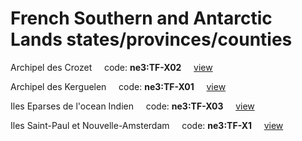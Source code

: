 # French Southern and Antarctic Lands states/provinces/counties
Archipel des Crozet&nbsp;&nbsp;&nbsp;&nbsp;&nbsp;code: **ne3:TF-X02**&nbsp;&nbsp;&nbsp;&nbsp;&nbsp;[view](../../export/geojson/medium/ne3/tf/x02.geojson)&nbsp;&nbsp;&nbsp;&nbsp;&nbsp;


Archipel des Kerguelen&nbsp;&nbsp;&nbsp;&nbsp;&nbsp;code: **ne3:TF-X01**&nbsp;&nbsp;&nbsp;&nbsp;&nbsp;[view](../../export/geojson/medium/ne3/tf/x01.geojson)&nbsp;&nbsp;&nbsp;&nbsp;&nbsp;


Iles Eparses de l'ocean Indien&nbsp;&nbsp;&nbsp;&nbsp;&nbsp;code: **ne3:TF-X03**&nbsp;&nbsp;&nbsp;&nbsp;&nbsp;[view](../../export/geojson/medium/ne3/tf/x03.geojson)&nbsp;&nbsp;&nbsp;&nbsp;&nbsp;


Iles Saint-Paul et Nouvelle-Amsterdam&nbsp;&nbsp;&nbsp;&nbsp;&nbsp;code: **ne3:TF-X1**&nbsp;&nbsp;&nbsp;&nbsp;&nbsp;[view](../../export/geojson/medium/ne3/tf/x1.geojson)&nbsp;&nbsp;&nbsp;&nbsp;&nbsp;

